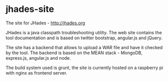 jhades-site
===========

The site for JHades - http://jhades.org 

JHades is a java classpath troubleshooting utility. The web site contains the tool documentation 
and is based on twitter bootstrap, angular.js and jQuery.

The site has a backend that allows to upload a WAR file and have it checked by the tool. The backend is based 
on the MEAN stack - MongoDB, express.js, angular.js and node.

The build system used is grunt, the site is currently hosted on a raspberry pi with nginx as frontend server.
